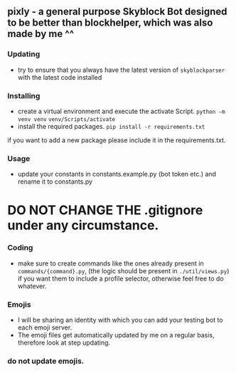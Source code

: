 ## pixly - a general purpose Skyblock Bot designed to be better than blockhelper, which was also made by me ^^

### Updating
- try to ensure that you always have the latest version of `skyblockparser` with the latest code installed

### Installing
- create a virtual environment and execute the activate Script.
`python -m venv venv`
`venv/Scripts/activate`
- install the required packages.
`pip install -r requirements.txt`

if you want to add a new package please include it in the requirements.txt.

### Usage
- update your constants in constants.example.py (bot token etc.) and rename it to constants.py
# DO NOT CHANGE THE .gitignore under any circumstance.

### Coding
- make sure to create commands like the ones already present in `commands/{command}.py`, (the logic should be present in `./util/views.py`) if you want them to include a profile selector, otherwise feel free to do whatever.

### Emojis
- I will be sharing an identity with which you can add your testing bot to each emoji server.
- The emoji files get automatically updated by me on a regular basis, therefore look at step updating.

### do not update emojis.